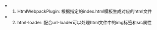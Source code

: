 * 1. HtmlWebpackPlugin: 根据指定的index.html模板生成对应的html文件
* 2. html-loader: 配合url-loader可以处理html文件中的img标签和src属性
